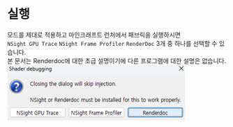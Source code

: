 # 실행
모드를 제대로 적용하고 마인크래프트 런처에서 패브릭을 실행하시면  
`NSight GPU Trace` `NSight Frame Profiler` `RenderDoc` 3개 중 하나를 선택할 수 있습니다.  
본 문서는 Renderdoc에 대한 초급 설명이기에 다른 프로그램에 대한 설명은 없습니다.  
![선택창](../../../images/program/shader_debugging.png)  